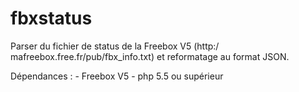 # fbxstatus

Parser du fichier de status de la Freebox V5 (http:/ mafreebox.free.fr/pub/fbx_info.txt) et reformatage au format JSON.

Dépendances :
	- Freebox V5
	- php 5.5 ou supérieur
